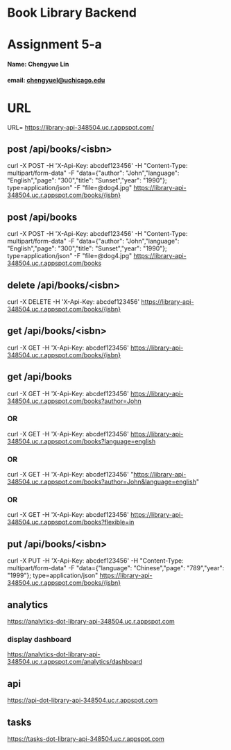 # Book Library Backend
# Assignment 5-a
#### Name: Chengyue Lin
#### email: chengyuel@uchicago.edu

# URL
URL= https://library-api-348504.uc.r.appspot.com/

## post /api/books/\<isbn>
curl -X POST -H 'X-Api-Key: abcdef123456' -H "Content-Type: multipart/form-data" -F "data={\"author\": \"John\",\"language\": \"English\",\"page\": \"300\",\"title\": \"Sunset\",\"year\": \"1990\"}; type=application/json" -F "file=@dog4.jpg" https://library-api-348504.uc.r.appspot.com/books/{isbn}

## post /api/books
curl -X POST -H 'X-Api-Key: abcdef123456' -H "Content-Type: multipart/form-data" -F "data={\"author\": \"John\",\"language\": \"English\",\"page\": \"300\",\"title\": \"Sunset\",\"year\": \"1990\"}; type=application/json" -F "file=@dog4.jpg" https://library-api-348504.uc.r.appspot.com/books

## delete /api/books/\<isbn>
curl -X DELETE -H 'X-Api-Key: abcdef123456' https://library-api-348504.uc.r.appspot.com/books/{isbn}

## get /api/books/\<isbn>
curl -X GET -H 'X-Api-Key: abcdef123456' https://library-api-348504.uc.r.appspot.com/books/{isbn}

## get /api/books 
curl -X GET -H 'X-Api-Key: abcdef123456' https://library-api-348504.uc.r.appspot.com/books?author=John
### OR
curl -X GET -H 'X-Api-Key: abcdef123456' https://library-api-348504.uc.r.appspot.com/books?language=english
### OR
curl -X GET -H 'X-Api-Key: abcdef123456' "https://library-api-348504.uc.r.appspot.com/books?author=John&language=english"
### OR
curl -X GET -H 'X-Api-Key: abcdef123456' https://library-api-348504.uc.r.appspot.com/books?flexible=in

## put /api/books/\<isbn>
curl -X PUT -H 'X-Api-Key: abcdef123456' -H "Content-Type: multipart/form-data" -F "data={\"language\": \"Chinese\",\"page\": \"789\",\"year\": \"1999\"}; type=application/json" https://library-api-348504.uc.r.appspot.com/books/{isbn}

## analytics
https://analytics-dot-library-api-348504.uc.r.appspot.com
### display dashboard
https://analytics-dot-library-api-348504.uc.r.appspot.com/analytics/dashboard

## api
https://api-dot-library-api-348504.uc.r.appspot.com

## tasks
https://tasks-dot-library-api-348504.uc.r.appspot.com




